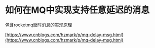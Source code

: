 # 如何在MQ中实现支持任意延迟的消息

包含rocketmq延时消息的实现原理

[https://www.cnblogs.com/hzmark/p/mq-delay-msg.html](https://www.cnblogs.com/hzmark/p/mq-delay-msg.html)

